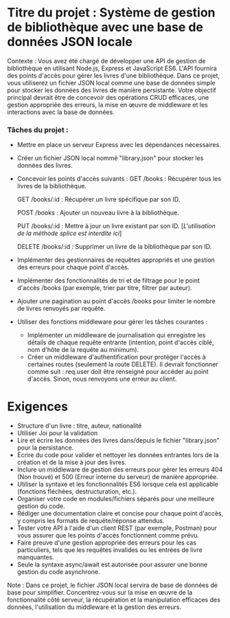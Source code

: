 # Titre du projet : Système de gestion de bibliothèque avec une base de données JSON locale

Contexte : Vous avez été chargé de développer une API de gestion de bibliothèque en utilisant Node.js, Express et JavaScript ES6. L'API fournira des points d'accès pour gérer les livres d'une bibliothèque. Dans ce projet, vous utiliserez un fichier JSON local comme une base de données simple pour stocker les données des livres de manière persistante. Votre objectif principal devrait être de concevoir des opérations CRUD efficaces, une gestion appropriée des erreurs, la mise en œuvre de middleware et les interactions avec la base de données.

### Tâches du projet :

- Mettre en place un serveur Express avec les dépendances nécessaires.

- Créer un fichier JSON local nommé "library.json" pour stocker les données des livres.
- Concevoir les points d'accès suivants :
  GET /books : Récupérer tous les livres de la bibliothèque.

  GET /books/:id : Récupérer un livre spécifique par son ID.

  POST /books : Ajouter un nouveau livre à la bibliothèque.

  PUT /books/:id : Mettre à jour un livre existant par son ID. [*L'utilisation de la méthode splice est interdite ici*]

  DELETE /books/:id : Supprimer un livre de la bibliothèque par son ID.

- Implémenter des gestionnaires de requêtes appropriés et une gestion des erreurs pour chaque point d'accès.

- Implémenter des fonctionnalités de tri et de filtrage pour le point d'accès /books (par exemple, trier par titre, filtrer par auteur).
- Ajouter une pagination au point d'accès /books pour limiter le nombre de livres renvoyés par requête.

- Utiliser des fonctions middleware pour gérer les tâches courantes :
  - Implémenter un middleware de journalisation qui enregistre les détails de chaque requête entrante (intention, point d'accès ciblé, nom d'hôte de la requête au minimum).
  - Créer un middleware d'authentification pour protéger l'accès à certaines routes (seulement la route DELETE). Il devrait fonctionner comme suit : req.user doit être renseigné pour accéder au point d'accès. Sinon, nous renvoyons une erreur au client.
# Exigences

- Structure d'un livre : titre, auteur, nationalité
- Utiliser Joi pour la validation
- Lire et écrire les données des livres dans/depuis le fichier "library.json" pour la persistance.
- Écrire du code pour valider et nettoyer les données entrantes lors de la création et de la mise à jour des livres.
- Inclure un middleware de gestion des erreurs pour gérer les erreurs 404 (Non trouvé) et 500 (Erreur interne du serveur) de manière appropriée.
- Utiliser la syntaxe et les fonctionnalités ES6 lorsque cela est applicable (fonctions fléchées, destructuration, etc.).
- Organiser votre code en modules/fichiers séparés pour une meilleure gestion du code.
- Rédiger une documentation claire et concise pour chaque point d'accès, y compris les formats de requête/réponse attendus.
- Tester votre API à l'aide d'un client REST (par exemple, Postman) pour vous assurer que les points d'accès fonctionnent comme prévu.
- Faire preuve d'une gestion appropriée des erreurs pour les cas particuliers, tels que les requêtes invalides ou les entrées de livre manquantes.
- Seule la syntaxe async/await est autorisée pour assurer une bonne gestion du code asynchrone.

Note : Dans ce projet, le fichier JSON local servira de base de données de base pour simplifier. Concentrez-vous sur la mise en œuvre de la fonctionnalité côté serveur, la récupération et la manipulation efficaces des données, l'utilisation du middleware et la gestion des erreurs.
